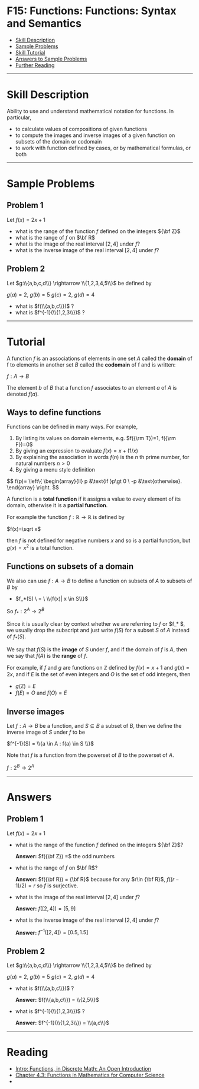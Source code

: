 # F15: Functions: Functions: Syntax and Semantics


* [Skill Description](#skill-description)
* [Sample Problems](#Sample-Problems)
* [Skill Tutorial](#Tutorial)
* [Answers to Sample Problems](#Answers)
* [Further Reading](#Reading)

---

# Skill Description
Ability to use and understand mathematical notation for functions. 
In particular, 
* to calculate values of compositions of given functions
* to compute the images and inverse images of a given function on subsets of the domain or codomain
* to work with function defined by cases, or by mathematical formulas, or both

---

# Sample Problems

## Problem 1
Let $f(x)=2x+1$
* what is the range of the function $f$ defined on the integers ${\bf Z}$
* what is the range of $f$ on $\bf R$
* what is the image of the real interval $[2,4]$ under $f$?
* what is the inverse image of the real interval $[2,4]$ under $f$?

## Problem 2
Let $g:\\{a,b,c,d\\} \rightarrow \\{1,2,3,4,5\\}$ be defined by

$g(a)=2$, $g(b)=5$ $g(c)=2$, $g(d)=4$

* what is $f(\\{a,b,c\\})$ ?
* what is $f^{-1}(\\{1,2,3\\})$ ?


---

# Tutorial

A function $f$ is an associations of elements in one set $A$ called the **domain** of f 
to elements in another set $B$ called the **codomain** of f
and is written:

$f: A \rightarrow  B$

The element $b$ of $B$ that a function $f$ associates to an element $a$ of $A$ is denoted $f(a)$.

## Ways to define functions

Functions can be defined in many ways. For example,
1. By listing its values on domain elements, e.g. $f({\rm T})=1, f({\rm F})=0$
2. By giving an expression to evaluate $f(x) = x + (1/x)$
3. By explaining the association in words $f(n)$ is the $n$ th prime number, for natural numbers $n\gt 0$
4. By giving a menu style definition

$$
f(p)=
\left\\{
\begin{array}{ll}
p &\text{if }p\gt 0 \\ 
-p &\text{otherwise}.
\end{array} 
\right.
$$

A function is a **total function** if it assigns a value to every element of its domain, otherwise it is a **partial function**.

For example the function $f:\mathbb{R} \rightarrow \mathbb{R}$ is defined by 

$f(x)=\sqrt x$

then $f$ is not defined for negative
numbers $x$ and so is a partial function, but $g(x) = x^2$ is a total function.


## Functions on subsets of a domain
We also can use $f:A\rightarrow B$ to define a function on subsets of $A$ to subsets of $B$ by
* $f_*(S) \ = \ \\{f(x)| x \in S\\}$

So $f_*:2^{A} \rightarrow 2^B$

Since it is usually clear by context whether we are referring to $f$ or $f_* $, 
we usually drop the subscript and just write $f(S)$ for a subset $S$ of $A$ instead of $f_*(S)$.

We say that $f(S)$ is the **image** of $S$ under $f$, and if the domain of $f$ is $A$, then
we say that $f(A)$ is the **range** of $f$.

For example, if $f$ and $g$ are functions on $\mathbb{Z}$ defined by $f(x)=x+1$ and $g(x)=2x$,
and if $E$ is the set of even integers and $O$ is the set of odd integers, then
* $g(\mathbb{Z}) = E$
* $f(E)=O$ and $f(O)=E$

## Inverse images
Let $f:A\rightarrow B$ be a function, and $S\subseteq B$ a subset of $B$, then we define the
inverse image of $S$ under $f$ to be

$f^{-1}(S) = \\{a \in A :   f(a) \in S \\}$

Note that $f$ is a function from the powerset of $B$ to the powerset of $A$.

$f:2^{B}\rightarrow 2^{A}$

---

# Answers

## Problem 1
Let $f(x)=2x+1$
* what is the range of the function $f$ defined on the integers ${\bf Z}$?

  **Answer:**  $f({\bf Z}) =$ the odd numbers

* what is the range of $f$ on $\bf R$? 

  **Answer:** $f({\bf R}) = {\bf R}$ because for any $r\in {\bf R}$, $f((r-1)/2) = r$ so $f$ is surjective.

* what is the image of the real interval $[2,4]$ under $f$?

  **Answer:** $f([2,4]) = [5,9]$

* what is the inverse image of the real interval $[2,4]$ under $f$?

  **Answer:** $f^{-1}([2,4]) = [0.5,1.5]$

## Problem 2
Let $g:\\{a,b,c,d\\} \rightarrow \\{1,2,3,4,5\\}$ be defined by

$g(a)=2$, $g(b)=5$ $g(c)=2$, $g(d)=4$

* what is $f(\\{a,b,c\\})$ ?

  **Answer:** $f(\\{a,b,c\\}) = \\{2,5\\}$

* what is $f^{-1}(\\{1,2,3\\})$ ?

  **Answer:**  $f^{-1}(\\{1,2,3\\}) = \\{a,c\\}$

---

# Reading

* [Intro: Functions, in Discrete Math: An Open Introduction](https://discrete.openmathbooks.org/dmoi3/sec_intro-functions.html)
* [Chapter 4.3: Functions in Mathematics for Computer Science](https://ocw.mit.edu/courses/6-042j-mathematics-for-computer-science-spring-2015/mit6_042js15_textbook.pdf)
* 



